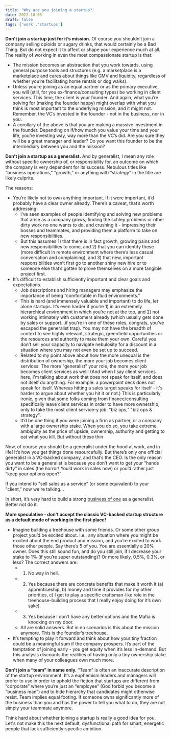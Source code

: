 ```yaml
---
title: 'Why are you joining a startup?'
date: 2022-10-03
draft: false
tags: ['work','startups']
---
```


**Don't join a startup just for it’s mission.** Of course you shouldn’t join a company selling opioids or sugary drinks, that would certainly be a Bad Thing. But do not expect it to affect or shape your experience much at all. The reality of working in even the most compassionate startup is that:

- The mission becomes an abstraction that you work towards, using general purpose tools and structures (e.g. a marketplace is a marketplace and cares about things like GMV and liquidity, regardless of whether you’re facilitating home rentals or dog walks).
- Unless you’re joining as an equal partner or as the primary executive, you will (still, for you ex-finance/consulting types) be working in client services. This time, the client is your founder. And again, what you’re solving for (making the founder happy) might overlap with what you think is most important to the underlying mission, and it might not. Remember, the VC’s invested in the founder - not in the business, nor in you.
- A corollary of the above is that you are making a massive investment in the founder. Depending on if/how much you value your time and your life, you’re investing way, way more than the VC’s did. Are you sure they will be a great manager and leader? Do you want this founder to be the intermediary between you and the mission?

**Don't join a startup as a generalist.** And by generalist, I mean any role without specific ownership of, or responsibility for, an outcome on which the company is very dependent for its success. Nebulous titles like “business operations,” “growth,” or anything with “strategy” in the title are likely culprits.

The reasons:
- You’re likely not to own anything important. If it were important, it’d probably have a clear owner already. There’s a caveat, that’s worth addressing:
    - I’ve seen examples of people identifying and solving new problems that arise as a company grows, finding the schlep problems or other dirty work no one wants to do, and crushing it - impressing their bosses and teammates, and providing them a platform to take on new responsibilities.
    - But this assumes 1) that there is in fact growth, growing pains and new responsibilities to come, and 2) that you can identify these (more difficult in remote environment where there’s less casual conversation and complaining), and 3) that new, important responsibilities won’t first go to another shiny new hire or to someone else that’s gotten to prove themselves on a more tangible project first.
- It’s difficult to establish sufficiently important and clear goals and expectations.
    - Job descriptions and hiring managers may emphasize the importance of being “comfortable in fluid environments.”
    - This is hard (and immensely valuable and important) to do life, let alone startups. It’s even harder if you’re 1) in an extremely hierarchical environment in which you’re not at the top, and 2) not working intimately with customers already (which usually gets done by sales or support…if you’re in one of these roles, congrats, you’ve escaped the generalist trap). You may not have the breadth of context to see highly relevant, strategic, greenfield opportunities or the resources and authority to make them your own. Careful you don’t sell your capacity to navigate nebulosity for a discount in a situation where you may not even be set up to succeed.
    - Related to my point above about how the more unequal is the distribution of ownership, the more your job becomes client services: The more "generalist" your role, the more your job becomes client services as well! (And when I say client services here, I'm talking about work that does not speak for itself, and does not itself do anything. For example: a powerpoint deck does not speak for itself. Whereas hitting a sales target speaks for itself - it's harder to argue about whether you hit it or not.) This is particularly ironic, given that some folks coming from finance/consulting specifically leave client services in order to have more ownership, only to take the most client service-y job: "biz ops," "biz ops & strategy".
    - It’d be one thing if you were joining a firm as partner, or a company with a large ownership stake. When you do so, you take extreme ambiguity as the price of upside, ownership, authority and getting to eat what you kill. But without these thin

Now, of course you should be a generalist under the hood at work, and in life! It’s how you get things done resourcefully. But there’s only one official generalist in a VC-backed company, and that’s the CEO. Is the only reason you want to be a generalist is because you don’t want to get your “hands dirty” in sales (the horror! You’d work in sales now) or you’d rather just “keep your options open?”

If you intend to "sell sales as a service" (or some equivalent) to your "client," now we're talking...

In short, it’s very hard to build a strong [business of one](https://www.amazon.com/High-Output-Management-Andrew-Grove/dp/0679762884) as a generalist. Better not do it.

**More speculative - don't accept the classic VC-backed startup structure as a default mode of working in the first place!**

- Imagine building a treehouse with some friends. Or some other group project you’d be excited about. I.e., any situation where you might be excited about the end product and mission, and you’re excited to work those other people. Say there’s 5 of you. You are essentially a 20% owner. Does this still sound fun, and do you still join, if I decrease your stake to 1% (if you’re super outstanding)? Or more likely, 0.5%, 0.3%, or less? The correct answers are:
    - 1) No way in hell.
    - 2) Yes because there are concrete benefits that make it worth it (a) apprenticeship, b) money and time it provides for my other priorities, c) I get to play a specific craftsman-like role in the treehouse-building process that I really enjoy doing for it’s own sake).
    - 3) Yes because I don’t have any better options and the Mafia is knocking on my door.
    - All are solid answers. But in no scenarios is this about the mission anymore. This is the founder’s treehouse.
- It’s tempting to play it forward and think about how your tiny fraction could be a meaningful sum if the company prospers. It’s part of the temptation of joining early - you get equity when it’s less in-demand. But this analysis discounts the realities of having only a tiny ownership stake when many of your colleagues own much more.

**Don't join a “team” in name only.** “Team” is often an inaccurate description of the startup environment. It’s a euphemism leaders and managers will prefer to use in order to uphold the fiction that startups are different from “corporate” where you’re just an “employee” (God forbid you become a “business man”) and to hide hierarchy that candidates might otherwise resist.  Team implies equal footing. If someone owns significantly more of the business than you and has the power to tell you what to do, they are not simply your teammate anymore.

Think hard about whether joining a startup is really a good idea for you. Let's not make this the next default, dysfunctional path for smart, energetic people that lack sufficiently-specific ambition.
